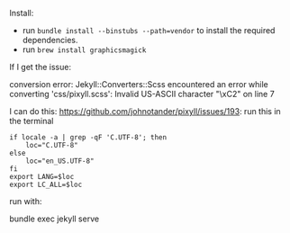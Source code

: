 Install:
* run `bundle install --binstubs --path=vendor` to install the required dependencies.
* run `brew install graphicsmagick`

If I get the issue:

conversion error: Jekyll::Converters::Scss encountered an error while converting 'css/pixyll.scss':
Invalid US-ASCII character "\xC2" on line 7
                    
I can do this: https://github.com/johnotander/pixyll/issues/193:
run this in the terminal

```
if locale -a | grep -qF 'C.UTF-8'; then
    loc="C.UTF-8"
else
    loc="en_US.UTF-8"
fi
export LANG=$loc
export LC_ALL=$loc
```

run with:

bundle exec jekyll serve